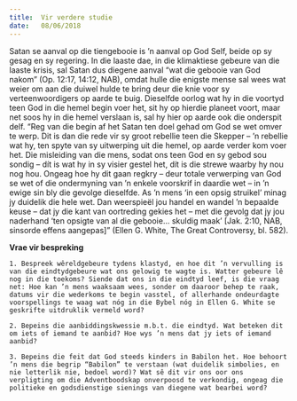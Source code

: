 ```yaml
---
title:  Vir verdere studie
date:   08/06/2018
---
```


Satan se aanval op die tiengebooie is ’n aanval op God Self, beide op sy gesag en sy regering. In die laaste dae, in die klimaktiese gebeure van die laaste krisis, sal Satan dus diegene aanval “wat die gebooie van God nakom” (Op. 12:17, 14:12, NAB), omdat hulle die enigste mense sal wees wat weier om aan die duiwel hulde te bring deur die knie voor sy verteenwoordigers op aarde te buig. Dieselfde oorlog wat hy in die voortyd teen God in die hemel begin voer het, sit hy op hierdie planeet voort, maar net soos hy in die hemel verslaan is, sal hy hier op aarde ook die onderspit delf. “Reg van die begin af het Satan ten doel gehad om God se wet omver te werp. Dit is dan die rede vir sy groot rebellie teen die Skepper – ’n rebellie wat hy, ten spyte van sy uitwerping uit die hemel, op aarde verder kom voer het. Die misleiding van die mens, sodat ons teen God en sy gebod sou sondig – dít is wat hy in sy visier gestel het, dít is die strewe waarby hy nou nog hou. Ongeag hoe hy dit gaan regkry – deur totale verwerping van God se wet of die ondermyning van ’n enkele voorskrif in daardie wet – in ’n ewige sin bly die gevolge dieselfde. As ’n mens ‘in een opsig struikel’ minag jy duidelik die hele wet. Dan weerspieël jou handel en wandel ’n bepaalde keuse – dat jy die kant van oortreding gekies het – met die gevolg dat jy jou naderhand ‘ten opsigte van al die gebooie… skuldig maak’ [Jak. 2:10, NAB, sinsorde effens aangepas]” (Ellen G. White, The Great Controversy, bl. 582). 

**Vrae vir bespreking** 

`1. Bespreek wêreldgebeure tydens klastyd, en hoe dit ’n vervulling is van die eindtydgebeure wat ons gelowig te wagte is. Watter gebeure lê nog in die toekoms? Siende dat ons in die eindtyd leef, is die vraag net: Hoe kan ’n mens waaksaam wees, sonder om daaroor behep te raak, datums vir die wederkoms te begin vasstel, of allerhande ondeurdagte voorspellings te waag wat nóg in die Bybel nóg in Ellen G. White se geskrifte uitdruklik vermeld word?`

`2. Bepeins die aanbiddingskwessie m.b.t. die eindtyd. Wat beteken dit om iets of iemand te aanbid? Hoe wys ’n mens dat jy iets of iemand aanbid?`

`3. Bepeins die feit dat God steeds kinders in Babilon het. Hoe behoort ’n mens die begrip “Babilon” te verstaan (wat duidelik simbolies, en nie letterlik nie, bedoel word)? Wat sê dit vir ons oor ons verpligting om die Adventboodskap onverpoosd te verkondig, ongeag die politieke en godsdienstige sienings van diegene wat bearbei word?`
